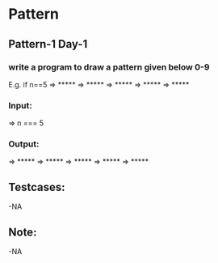 # Pattern
## Pattern-1 Day-1
### write a program to draw a pattern given below 0-9

E.g. if n==5
=> *****
=> *****
=> *****
=> *****
=> *****
### Input:
=> n === 5
### Output:
=> *****
=> *****
=> *****
=> *****
=> *****
## Testcases:
-NA
## Note:
-NA

